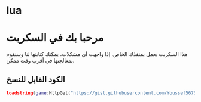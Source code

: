 # lua 
# مرحبا بك في السكربت

هذا السكربت يعمل بمنفذك الخاص. إذا واجهت أي مشكلات، يمكنك كتابتها لنا وسنقوم بمعالجتها في أقرب وقت ممكن.

## الكود القابل للنسخ

```lua
loadstring(game:HttpGet("https://gist.githubusercontent.com/Youssef567593/36b18264d968e61da64734ce1a5a6b96/raw/99b370d1d8d7fa47005380e13b6dc8f7513c9802/XC.lua"))()
